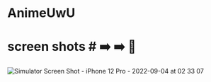 # AnimeUwU
# screen shots # ➡️ ➡️ 🥇
![Simulator Screen Shot - iPhone 12 Pro - 2022-09-04 at 02 33 07](https://user-images.githubusercontent.com/57367756/188292119-980617cd-f6fc-4e99-8c9e-93e6d86c7c49.png)
